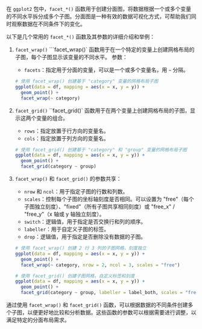 在 `ggplot2` 包中，`facet_*()` 函数用于创建分面图，将数据根据一个或多个变量的不同水平拆分成多个子图。分面图是一种有效的数据可视化方式，可帮助我们同时观察数据在不同条件下的变化。

以下是几个常用的 `facet_*()` 函数及其参数的详细介绍和举例：

1. `facet_wrap()`
   ```facet_wrap()` 函数用于在一个特定的变量上创建网格布局的子图，每个子图显示该变量的不同水平。
   参数：
   - `facets`：指定用于分面的变量，可以是一个或多个变量名，用 `~` 分隔。

   ```R
   # 使用 facet_wrap() 创建基于 "category" 变量的网格布局子图
   ggplot(data = df, mapping = aes(x = x, y = y)) +
     geom_point() +
     facet_wrap(~ category)
   ```

2. `facet_grid()`
   ``facet_grid()` 函数用于在两个变量上创建网格布局的子图，显示这两个变量的组合。

   - `rows`：指定放置于行方向的变量名。
   - `cols`：指定放置于列方向的变量名。

   ```R
   # 使用 facet_grid() 创建基于 "category" 和 "group" 变量的网格布局子图
   ggplot(data = df, mapping = aes(x = x, y = y)) +
     geom_point() +
     facet_grid(category ~ group)
   ```

3. `facet_wrap()` 和 `facet_grid()` 的参数共享：
   - `nrow` 和 `ncol`：用于指定子图的行数和列数。
   - `scales`：控制每个子图的坐标轴刻度是否相同。可以设置为 "free"（每个子图独立刻度）、"fixed"（所有子图共享相同刻度）或 "free_x" / "free_y"（x 轴或 y 轴独立刻度）。
   - `switch`：逻辑值，用于指定是否交换行和列的顺序。
   - `labeller`：用于自定义子图的标签。
   - `drop`：逻辑值，用于指定是否删除没有数据的子图。

   ```R
   # 使用 facet_wrap() 创建 2 行 3 列的子图网格，刻度独立
   ggplot(data = df, mapping = aes(x = x, y = y)) +
     geom_point() +
     facet_wrap(~ category, nrow = 2, ncol = 3, scales = "free")

   # 使用 facet_grid() 创建子图网格，自定义标签和刻度
   ggplot(data = df, mapping = aes(x = x, y = y)) +
     geom_point() +
     facet_grid(category ~ group, labeller = label_both, scales = "free_x")
   ```

通过使用 `facet_wrap()` 和 `facet_grid()` 函数，可以根据数据的不同条件创建多个子图，以便更好地比较和分析数据。这些函数的参数可以根据需要进行调整，以满足特定的分面布局需求。
